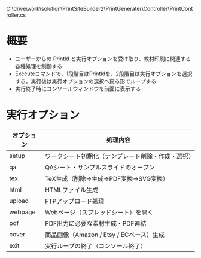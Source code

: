 C:\drive\work\solution\PrintSiteBuilder2\PrintGenerater\Controller\PrintController.cs

# 概要

- ユーザーからの PrintId と実行オプションを受け取り、教材印刷に関連する各種処理を制御する
- Executeコマンドで、1段階目はPrintIdを、2段階目は実行オプションを選択する。実行後は実行オプションの選択へ戻る形でループする
- 実行終了時にコンソールウィンドウを前面に表示する

# 実行オプション

| オプション | 処理内容 |
|------------|----------|
| setup      | ワークシート初期化（テンプレート削除・作成・選択） |
| qa         | QAシート・サンプルスライドのオープン |
| tex        | TeX生成（削除→生成→PDF変換→SVG変換） |
| html       | HTMLファイル生成 |
| upload     | FTPアップロード処理 |
| webpage    | Webページ（スプレッドシート）を開く |
| pdf        | PDF出力に必要な素材生成・PDF連結 |
| cover      | 商品画像（Amazon / Etsy / ECベース）生成 |
| exit       | 実行ループの終了（コンソール終了） |
